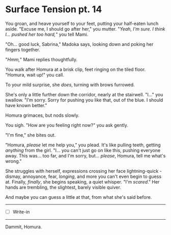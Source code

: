 # Surface Tension pt. 14

You groan, and heave yourself to your feet, putting your half-eaten lunch aside. "Excuse me, I should go after her," you mutter. "*Yeah, I'm sure. I think I... pushed her too hard,*" you tell Mami.

"Oh... good luck, Sabrina," Madoka says, looking down and poking her fingers together.

"*Hmm,*" Mami replies thoughtfully.

You walk after Homura at a brisk clip, feet ringing on the tiled floor. "Homura, wait up!" you call.

To your mild surprise, she *does*, turning with brows furrowed.

She's only a little further down the corridor, nearly at the stairwell. "I..." you swallow. "I'm sorry. Sorry for pushing you like that, out of the blue. I should have known better."

Homura grimaces, but nods slowly.

You sigh. "How are you feeling right now?" you ask gently.

"I'm fine," she bites out.

"Homura, *please* let me help you," you plead. It's like pulling teeth, getting *anything* from the girl. "I... you can't just go on like this, pushing everyone away. This was... too far, and I'm sorry, but... *please*, Homura, tell me what's wrong."

She struggles with herself, expressions crossing her face lightning-quick - dismay, annoyance, fear, *longing*, and more you can't even begin to guess at. Finally, *finally*, she begins speaking, a quiet whisper. "I'm *scared*." Her hands are trembling, the slightest, barely visible quiver.

And maybe you can guess a little at that, from what she's said before.

---

- [ ] Write-in

---

Dammit, Homura.
